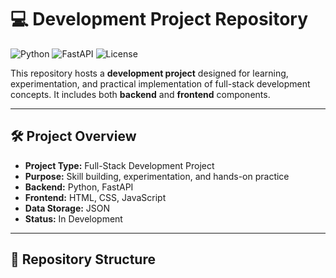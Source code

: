 # 💻 Development Project Repository

![Python](https://img.shields.io/badge/Python-3.11-blue?logo=python&logoColor=white)
![FastAPI](https://img.shields.io/badge/FastAPI-0.100.0-green?logo=fastapi&logoColor=white)
![License](https://img.shields.io/badge/License-MIT-yellow)

This repository hosts a **development project** designed for learning, experimentation, and practical implementation of full-stack development concepts. It includes both **backend** and **frontend** components.

---

## 🛠 Project Overview

- **Project Type:** Full-Stack Development Project  
- **Purpose:** Skill building, experimentation, and hands-on practice  
- **Backend:** Python, FastAPI  
- **Frontend:** HTML, CSS, JavaScript  
- **Data Storage:** JSON  
- **Status:** In Development  

---

## 📂 Repository Structure

